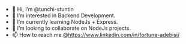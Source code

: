 - 👋 Hi, I’m @tunchi-stuntin
- 👀 I’m interested in Backend Development.
- 🌱 I’m currently learning NodeJs + Express.
- 💞️ I’m looking to collaborate on NodeJs projects.
- 📫 How to reach me @https://www.linkedin.com/in/fortune-adebisi/

<!---
tunchi-stuntin/tunchi-stuntin is a ✨ special ✨ repository because its `README.md` (this file) appears on your GitHub profile.
You can click the Preview link to take a look at your changes.
--->
